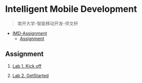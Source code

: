 # Intelligent Mobile Development

> 南开大学-智能移动开发-师文轩

- [IMD-Assignment](#)
  - [Assignment](#)

## Assignment

1. [Lab 1. Kick off](./Assignment/Lab1/Kick_off.md)

2. [Lab 2. GetStarted](./Assignment/Lab2/GetStarted.md)